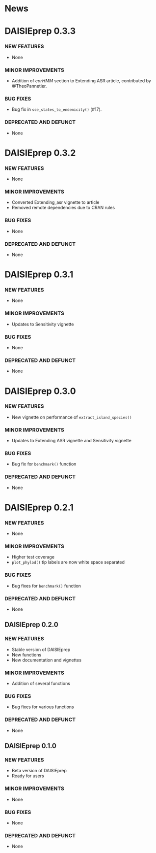 # News

# DAISIEprep 0.3.3

### NEW FEATURES
* None

### MINOR IMPROVEMENTS
* Addition of _corHMM_ section to Extending ASR article, contributed by @TheoPannetier.

### BUG FIXES
* Bug fix in `sse_states_to_endemicity()` (#17).

### DEPRECATED AND DEFUNCT
* None

# DAISIEprep 0.3.2

### NEW FEATURES 
* None

### MINOR IMPROVEMENTS
* Converted Extending_asr vignette to article
* Removed remote dependencies due to CRAN rules

### BUG FIXES
* None

### DEPRECATED AND DEFUNCT
* None

# DAISIEprep 0.3.1

### NEW FEATURES 
* None

### MINOR IMPROVEMENTS
* Updates to Sensitivity vignette

### BUG FIXES
* None

### DEPRECATED AND DEFUNCT
* None

# DAISIEprep 0.3.0

### NEW FEATURES 
* New vignette on performance of `extract_island_species()` 

### MINOR IMPROVEMENTS
* Updates to Extending ASR vignette and Sensitivity vignette

### BUG FIXES
* Bug fix for `benchmark()` function

### DEPRECATED AND DEFUNCT
* None

# DAISIEprep 0.2.1

### NEW FEATURES 
* None

### MINOR IMPROVEMENTS
* Higher test coverage
* `plot_phylod()` tip labels are now white space separated

### BUG FIXES
* Bug fixes for `benchmark()` function

### DEPRECATED AND DEFUNCT
* None

## DAISIEprep 0.2.0

### NEW FEATURES 
* Stable version of DAISIEprep
* New functions
* New documentation and vignettes

### MINOR IMPROVEMENTS
* Addition of several functions

### BUG FIXES
* Bug fixes for various functions

### DEPRECATED AND DEFUNCT
* None

## DAISIEprep 0.1.0

### NEW FEATURES 
* Beta version of DAISIEprep
* Ready for users

### MINOR IMPROVEMENTS
* None

### BUG FIXES
* None

### DEPRECATED AND DEFUNCT
* None
